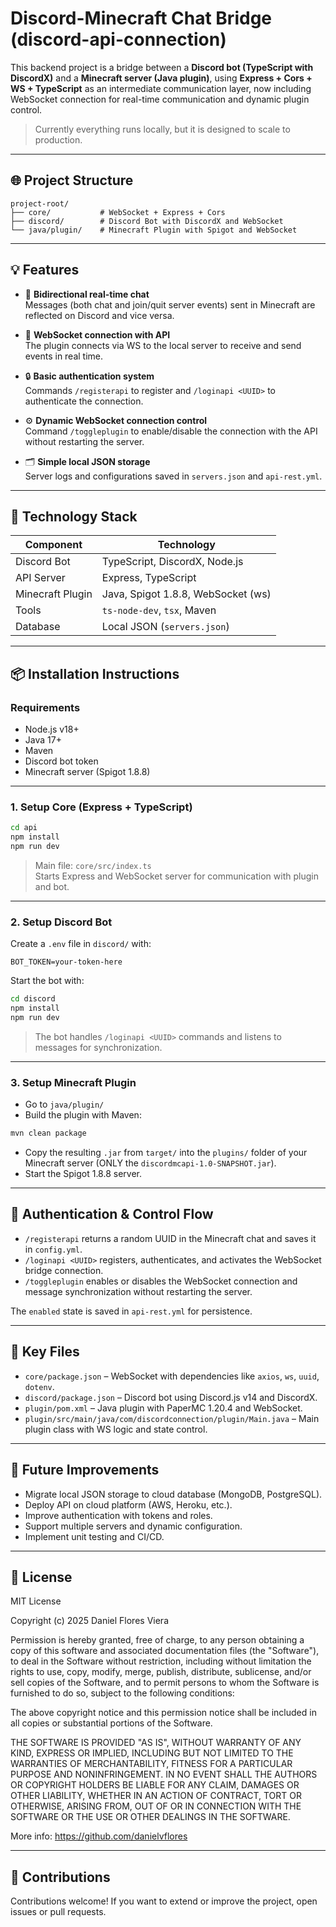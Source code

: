# Discord-Minecraft Chat Bridge (discord-api-connection)

This backend project is a bridge between a **Discord bot (TypeScript with DiscordX)** and a **Minecraft server (Java plugin)**, using **Express + Cors + WS + TypeScript** as an intermediate communication layer, now including WebSocket connection for real-time communication and dynamic plugin control.

> Currently everything runs locally, but it is designed to scale to production.

---

## 🌐 Project Structure

```
project-root/
├── core/           # WebSocket + Express + Cors
├── discord/        # Discord Bot with DiscordX and WebSocket
└── java/plugin/    # Minecraft Plugin with Spigot and WebSocket
```

---

## 💡 Features

- 🔁 **Bidirectional real-time chat**  
  Messages (both chat and join/quit server events) sent in Minecraft are reflected on Discord and vice versa.

- 🔄 **WebSocket connection with API**  
  The plugin connects via WS to the local server to receive and send events in real time.

- 🔒 **Basic authentication system**  
  Commands `/registerapi` to register and `/loginapi <UUID>` to authenticate the connection.

- ⚙️ **Dynamic WebSocket connection control**  
  Command `/toggleplugin` to enable/disable the connection with the API without restarting the server.

- 🗂️ **Simple local JSON storage**  
  Server logs and configurations saved in `servers.json` and `api-rest.yml`.

---

## 🚀 Technology Stack

| Component        | Technology                     |
|------------------|--------------------------------|
| Discord Bot      | TypeScript, DiscordX, Node.js  |
| API Server       | Express, TypeScript            |
| Minecraft Plugin | Java, Spigot 1.8.8, WebSocket (ws) |
| Tools            | `ts-node-dev`, `tsx`, Maven    |
| Database         | Local JSON (`servers.json`)    |

---

## 📦 Installation Instructions

### Requirements

- Node.js v18+
- Java 17+
- Maven
- Discord bot token
- Minecraft server (Spigot 1.8.8)

---

### 1. Setup Core (Express + TypeScript)

```bash
cd api
npm install
npm run dev
```

> Main file: `core/src/index.ts`  
> Starts Express and WebSocket server for communication with plugin and bot.

---

### 2. Setup Discord Bot

Create a `.env` file in `discord/` with:

```env
BOT_TOKEN=your-token-here
```

Start the bot with:

```bash
cd discord
npm install
npm run dev
```

> The bot handles `/loginapi <UUID>` commands and listens to messages for synchronization.

---

### 3. Setup Minecraft Plugin

- Go to `java/plugin/`
- Build the plugin with Maven:

```bash
mvn clean package
```

- Copy the resulting `.jar` from `target/` into the `plugins/` folder of your Minecraft server (ONLY the `discordmcapi-1.0-SNAPSHOT.jar`).
- Start the Spigot 1.8.8 server.

---

## 🔐 Authentication & Control Flow

- `/registerapi` returns a random UUID in the Minecraft chat and saves it in `config.yml`.
- `/loginapi <UUID>` registers, authenticates, and activates the WebSocket bridge connection.
- `/toggleplugin` enables or disables the WebSocket connection and message synchronization without restarting the server.

The `enabled` state is saved in `api-rest.yml` for persistence.

---

## 📁 Key Files

- `core/package.json` – WebSocket with dependencies like `axios`, `ws`, `uuid`, `dotenv`.
- `discord/package.json` – Discord bot using Discord.js v14 and DiscordX.
- `plugin/pom.xml` – Java plugin with PaperMC 1.20.4 and WebSocket.
- `plugin/src/main/java/com/discordconnection/plugin/Main.java` – Main plugin class with WS logic and state control.

---

## 🔮 Future Improvements

- Migrate local JSON storage to cloud database (MongoDB, PostgreSQL).
- Deploy API on cloud platform (AWS, Heroku, etc.).
- Improve authentication with tokens and roles.
- Support multiple servers and dynamic configuration.
- Implement unit testing and CI/CD.

---

## 📜 License

MIT License

Copyright (c) 2025 Daniel Flores Viera

Permission is hereby granted, free of charge, to any person obtaining a copy
of this software and associated documentation files (the "Software"), to deal
in the Software without restriction, including without limitation the rights
to use, copy, modify, merge, publish, distribute, sublicense, and/or sell
copies of the Software, and to permit persons to whom the Software is
furnished to do so, subject to the following conditions:

The above copyright notice and this permission notice shall be included in all
copies or substantial portions of the Software.

THE SOFTWARE IS PROVIDED "AS IS", WITHOUT WARRANTY OF ANY KIND, EXPRESS OR
IMPLIED, INCLUDING BUT NOT LIMITED TO THE WARRANTIES OF MERCHANTABILITY,
FITNESS FOR A PARTICULAR PURPOSE AND NONINFRINGEMENT. IN NO EVENT SHALL THE
AUTHORS OR COPYRIGHT HOLDERS BE LIABLE FOR ANY CLAIM, DAMAGES OR OTHER
LIABILITY, WHETHER IN AN ACTION OF CONTRACT, TORT OR OTHERWISE, ARISING FROM,
OUT OF OR IN CONNECTION WITH THE SOFTWARE OR THE USE OR OTHER DEALINGS IN THE
SOFTWARE.

More info: https://github.com/danielvflores

---

## 🤝 Contributions

Contributions welcome! If you want to extend or improve the project, open issues or pull requests.
